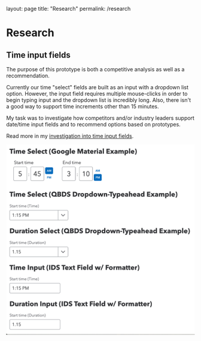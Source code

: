 layout: page
title: "Research"
permalink: /research

# Research

## Time input fields
The purpose of this prototype is both a competitive analysis as well as a recommendation.

Currently our time "select" fields are built as an input with a dropdown list option. However, the input field requires multiple mouse-clicks in order to begin typing input and the dropdown list is incredibly long. Also, there isn't a good way to support time increments other than 15 minutes.

My task was to investigate how competitors and/or industry leaders support date/time input fields and to recommend options based on prototypes.

Read more in my <a href="{{ site.baseurl }}/assets/files/INV_How_should_DateTimeSelect_support_time_increments.pdf" target="_blank">investigation into time input fields</a>.

<img src="/assets/images/time_input_fields_prototypes.png" alt="prototype examples of different time input fields" />